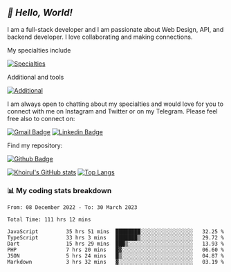 ## _:wave: Hello, World!_

I am a full-stack developer and I am passionate about Web Design, API, and backend developer. I love collaborating and making connections.

My specialties include

[![Specialties](https://skillicons.dev/icons?i=php,laravel,javascript,react,vue,mysql,tailwind)](https://skillicons.dev)

Additional and tools

[![Additional](https://skillicons.dev/icons?i=bash,vscode,vite,webpack,vercel,git,github,gitlab)](https://skillicons.dev)

I am always open to chatting about my specialties and would love for you to connect with me on Instagram and Twitter or on my Telegram. Please feel free also to connect on:

[![Gmail Badge](https://img.shields.io/badge/-ahmusafir.khoirul@gmail.com-c14438?style=flat&logo=Gmail&logoColor=white&link=mailto:ahmusafir.khoirul@gmail.com)](mailto:ahmusafir.khoirul@gmail.com)
[![Linkedin Badge](https://img.shields.io/badge/-Ahmad_Musafir_Khoirul_Fattah-0072b1?style=flat&logo=Linkedin&logoColor=white&link=https://www.linkedin.com/in/ahmad-musafir-khoirul-fattah-26a53a207/)](https://www.linkedin.com/in/masmuss/)

Find my repository:

[![Github Badge](https://img.shields.io/badge/-masmuss-grey?style=flat&logo=github&logoColor=white&link=https://github.com/masmuss)](https://github.com/masmuss)

[![Khoirul's GitHub stats](https://github-readme-stats.vercel.app/api?username=masmuss&show_icons=true&include_all_commits=true&theme=transparent&layout=compact)](https://github.com/masmuss/github-readme-stats)
[![Top Langs](https://github-readme-stats.vercel.app/api/top-langs/?username=masmuss&theme=transparent&layout=compact)](https://github.com/masmuss/github-readme-stats)

### :bar_chart: My coding stats breakdown

<!--START_SECTION:waka-->

```text
From: 08 December 2022 - To: 30 March 2023

Total Time: 111 hrs 12 mins

JavaScript         35 hrs 51 mins  ████████░░░░░░░░░░░░░░░░░   32.25 %
TypeScript         33 hrs 3 mins   ███████▒░░░░░░░░░░░░░░░░░   29.72 %
Dart               15 hrs 29 mins  ███▒░░░░░░░░░░░░░░░░░░░░░   13.93 %
PHP                7 hrs 20 mins   █▓░░░░░░░░░░░░░░░░░░░░░░░   06.60 %
JSON               5 hrs 24 mins   █▒░░░░░░░░░░░░░░░░░░░░░░░   04.87 %
Markdown           3 hrs 32 mins   ▓░░░░░░░░░░░░░░░░░░░░░░░░   03.19 %
```

<!--END_SECTION:waka-->
